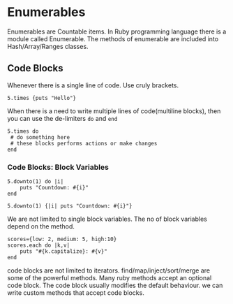 # Enumerables

Enumerables are Countable items. In Ruby programming language there is a module called Enumerable.
The methods of enumerable are included into Hash/Array/Ranges classes.

## Code Blocks

Whenever there is a single line of code. Use cruly brackets.
```
5.times {puts "Hello"}
```
When there is a need to write multiple lines of code(multiline blocks), then you can use the de-limiters `do` and `end`
```
5.times do
 # do something here
 # these blocks performs actions or make changes
end
```

### Code Blocks: Block Variables

```
5.downto(1) do |i|
    puts "Countdown: #{i}"
end

5.downto(1) {|i| puts "Countdown: #{i}"}
```

We are not limited to single block variables. The no of block variables depend on the method.
```
scores={low: 2, medium: 5, high:10}
scores.each do |k,v|
    puts "#{k.capitalize}: #{v}"
end
```

code blocks are not limited to iterators.  find/map/inject/sort/merge are some of the powerful methods.
Many ruby methods accept an optional code block. The code block usually modifies the default behaviour.
we can write custom methods that accept code blocks.

